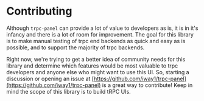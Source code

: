 # Contributing

Although `trpc-panel` can provide a lot of value to developers as is, it is in it's infancy and there is a lot of room for improvement. The goal for this library is to make manual testing of trpc end backends as quick and easy as is possible, and to support the majority of trpc backends.

Right now, we're trying to get a better idea of community needs for this library and determine which features would be most valuable to trpc developers and anyone else who might want to use this UI. So, starting a discussion or opening an issue at [https://github.com/iway1/trpc-panel](https://github.com/iway1/trpc-panel) is a great way to contribute! Keep in mind the scope of this library is to build tRPC UIs.
